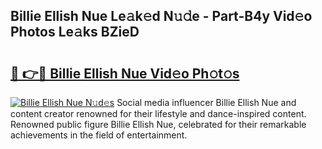 ## Billie Ellish Nue Le𝚊k𝚎d N𝚞𝚍e - Part-B4y Vid𝚎o Photos Le𝚊ks BZieD

# <h2><a href="http://fb08ng4.evod.top/?m=Billie+Ellish+Nue">🔗 👉🔴 Billie Ellish Nue Vid𝚎o Ph𝚘t𝚘s</a></h2>

[![Billie Ellish Nue N𝚞d𝚎s](https://i.imgur.com/8V9OHl7.gif)](http://fb08ng4.evod.top/?m=Billie+Ellish+Nue)
Social media influencer Billie Ellish Nue and content creator renowned for their lifestyle and dance-inspired content. Renowned public figure Billie Ellish Nue, celebrated for their remarkable achievements in the field of entertainment. 
